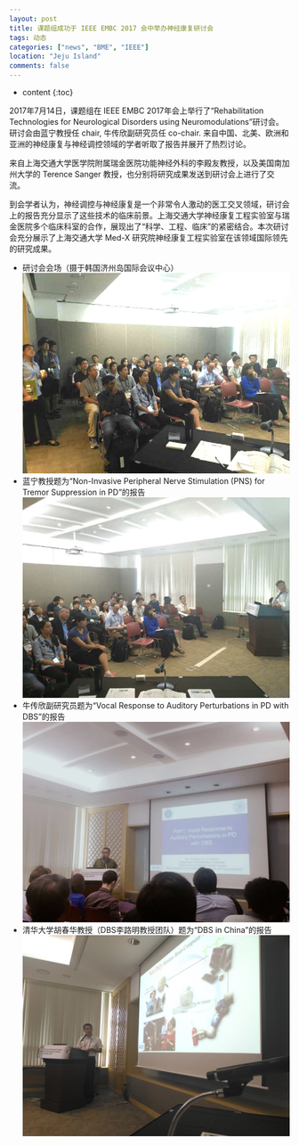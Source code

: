 ```yaml
---
layout: post
title: 课题组成功于 IEEE EMBC 2017 会中举办神经康复研讨会
tags: 动态
categories: ["news", "BME", "IEEE"]
location: "Jeju Island"
comments: false
---
```

* content
{:toc}

2017年7月14日，课题组在 IEEE EMBC 2017年会上举行了“Rehabilitation Technologies for Neurological Disorders using Neuromodulations”研讨会。研讨会由蓝宁教授任 chair, 牛传欣副研究员任 co-chair. 来自中国、北美、欧洲和亚洲的神经康复与神经调控领域的学者听取了报告并展开了热烈讨论。

来自上海交通大学医学院附属瑞金医院功能神经外科的李殿友教授，以及美国南加州大学的 Terence Sanger 教授，也分别将研究成果发送到研讨会上进行了交流。

到会学者认为，神经调控与神经康复是一个非常令人激动的医工交叉领域，研讨会上的报告充分显示了这些技术的临床前景。上海交通大学神经康复工程实验室与瑞金医院多个临床科室的合作，展现出了“科学、工程、临床”的紧密结合。本次研讨会充分展示了上海交通大学 Med-X 研究院神经康复工程实验室在该领域国际领先的研究成果。


* 研讨会会场（摄于韩国济州岛国际会议中心）
![](/images/ieee_embc_2017_overall.jpg)
* 蓝宁教授题为“Non-Invasive Peripheral Nerve Stimulation (PNS) for Tremor Suppression in PD”的报告
![](/images/ieee_embc_2017_lan_talk.jpg)
* 牛传欣副研究员题为“Vocal Response to Auditory Perturbations in PD with DBS”的报告
![](/images/ieee_embc_2017_niu_talk.jpg)
* 清华大学胡春华教授（DBS李路明教授团队）题为“DBS in China”的报告
![](/images/ieee_embc_2017_hu_talk.jpg)


